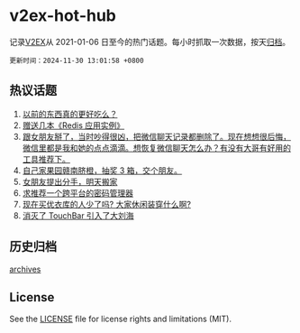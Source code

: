 # v2ex-hot-hub

 记录[V2EX](https://www.v2ex.com/)从 2021-01-06 日至今的热门话题。每小时抓取一次数据，按天[归档](archives)。

`更新时间：2024-11-30 13:01:58 +0800`

## 热议话题

1. [以前的东西真的更好吃么？](https://www.v2ex.com/t/1093782)
1. [赠送几本《Redis 应用实例》](https://www.v2ex.com/t/1093789)
1. [跟女朋友掰了，当时吵得很凶，把微信聊天记录都删除了。现在想想很后悔，微信里都是我和她的点点滴滴。想恢复微信聊天怎么办？有没有大哥有好用的工具推荐下。](https://www.v2ex.com/t/1093687)
1. [自己家果园赣南脐橙，抽奖 3 箱，交个朋友。](https://www.v2ex.com/t/1093775)
1. [女朋友提出分手，明天搬家](https://www.v2ex.com/t/1093788)
1. [求推荐一个跨平台的密码管理器](https://www.v2ex.com/t/1093833)
1. [现在买优衣库的人少了吗? 大家休闲装穿什么啊?](https://www.v2ex.com/t/1093853)
1. [消灭了 TouchBar 引入了大刘海](https://www.v2ex.com/t/1093717)

## 历史归档

[archives](archives)

## License

See the [LICENSE](LICENSE) file for license rights and limitations (MIT).

